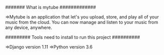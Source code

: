 ####### What is mytube #############

=>Mytube is an application that let's you upload, store, and play all of your music from the cloud. You can now manage and listen to your music from any device, anywhere.

######### Tools need to install to run this project ##########

=>Django version 1.11
=>Python version 3.6
